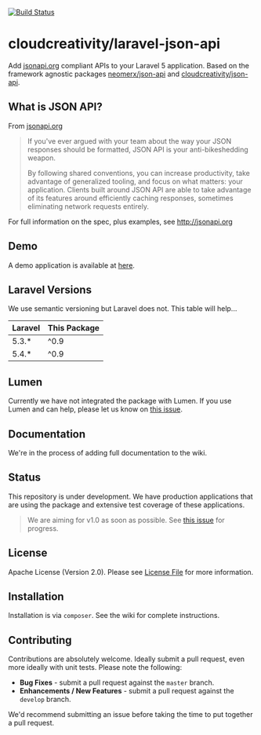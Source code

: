 [![Build Status](https://travis-ci.org/cloudcreativity/laravel-json-api.svg?branch=master)](https://travis-ci.org/cloudcreativity/laravel-json-api)

# cloudcreativity/laravel-json-api

Add [jsonapi.org](http://jsonapi.org) compliant APIs to your Laravel 5 application. 
Based on the framework agnostic packages [neomerx/json-api](https://github.com/neomerx/json-api) 
and [cloudcreativity/json-api](https://github.com/cloudcreativity/json-api).

## What is JSON API?

From [jsonapi.org](http://jsonapi.org)

> If you've ever argued with your team about the way your JSON responses should be formatted, JSON API is your anti-bikeshedding weapon.
>
> By following shared conventions, you can increase productivity, take advantage of generalized tooling, and focus on what matters: your application. Clients built around JSON API are able to take advantage of its features around efficiently caching responses, sometimes eliminating network requests entirely.

For full information on the spec, plus examples, see http://jsonapi.org

## Demo

A demo application is available at [here](https://github.com/cloudcreativity/demo-laravel-json-api).

## Laravel Versions

We use semantic versioning but Laravel does not. This table will help...

| Laravel | This Package |
| --- | --- |
| 5.3.* | ^0.9 |
| 5.4.* | ^0.9 |

## Lumen

Currently we have not integrated the package with Lumen. If you use Lumen and can help, please let us know on
[this issue](https://github.com/cloudcreativity/laravel-json-api/issues/61).

## Documentation

We're in the process of adding full documentation to the wiki.

## Status

This repository is under development. We have production applications that are using the package and extensive test
coverage of these applications.

> We are aiming for v1.0 as soon as possible. See 
[this issue](https://github.com/cloudcreativity/laravel-json-api/issues/60) for progress.

## License

Apache License (Version 2.0). Please see [License File](LICENSE) for more information.

## Installation

Installation is via `composer`. See the wiki for complete instructions.

## Contributing

Contributions are absolutely welcome. Ideally submit a pull request, even more ideally with unit tests. 
Please note the following:

* **Bug Fixes** - submit a pull request against the `master` branch.
* **Enhancements / New Features** - submit a pull request against the `develop` branch.

We'd recommend submitting an issue before taking the time to put together a pull request.

